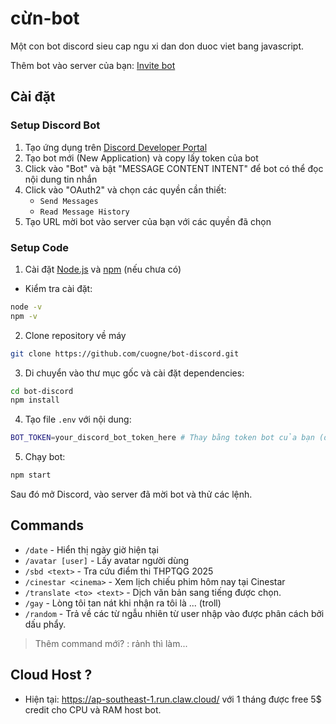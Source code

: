 # cừn-bot

Một con bot discord sieu cap ngu xi dan don duoc viet bang javascript.

Thêm bot vào server của bạn: [Invite bot](https://discord.com/oauth2/authorize?client_id=1395723998821879849)

## Cài đặt

### Setup Discord Bot
1. Tạo ứng dụng trên [Discord Developer Portal](https://discord.com/developers/applications)
2. Tạo bot mới (New Application) và copy lấy token của bot
3. Click vào "Bot" và bật "MESSAGE CONTENT INTENT" để bot có thể đọc nội dung tin nhắn
4. Click vào "OAuth2" và chọn các quyền cần thiết:
    - `Send Messages`
    - `Read Message History`
5. Tạo URL mời bot vào server của bạn với các quyền đã chọn

### Setup Code
1. Cài đặt [Node.js](https://nodejs.org/) và [npm](https://www.npmjs.com/get-npm) (nếu chưa có)
   
- Kiểm tra cài đặt:
```bash
node -v
npm -v
```

2. Clone repository về máy
```bash
git clone https://github.com/cuogne/bot-discord.git
```

3. Di chuyển vào thư mục gốc và cài đặt dependencies:
```bash
cd bot-discord
npm install
```

4. Tạo file `.env` với nội dung:
```bash
BOT_TOKEN=your_discord_bot_token_here # Thay bằng token bot của bạn (đã copy ở trên)
```

5. Chạy bot:
```bash
npm start
```

Sau đó mở Discord, vào server đã mời bot và thử các lệnh.

## Commands

- `/date` - Hiển thị ngày giờ hiện tại
- `/avatar [user]` - Lấy avatar người dùng
- `/sbd <text>` - Tra cứu điểm thi THPTQG 2025
- `/cinestar <cinema>` - Xem lịch chiếu phim hôm nay tại Cinestar 
- `/translate <to> <text>` - Dịch văn bản sang tiếng được chọn.
- `/gay` - Lòng tôi tan nát khi nhận ra tôi là ... (troll)
- `/random` - Trả về các từ ngẫu nhiên từ user nhập vào được phân cách bởi dấu phẩy.

> Thêm command mới? : rảnh thì làm...

## Cloud Host ?

- Hiện tại: https://ap-southeast-1.run.claw.cloud/ với 1 tháng được free 5$ credit cho CPU và RAM host bot.